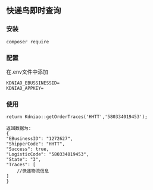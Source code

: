 ## 快递鸟即时查询
### 安装
```
composer require 
```
### 配置
在.env文件中添加
```
KDNIAO_EBUSSINESSID=
KDNIAO_APPKEY=
```

### 使用
```
return Kdniao::getOrderTraces('HHTT','580334019453');
```
```
返回数据为:
{
"EBusinessID": "1272627",
"ShipperCode": "HHTT",
"Success": true,
"LogisticCode": "580334019453",
"State": "3",
"Traces": [
    //快递物流信息
]
}
```
